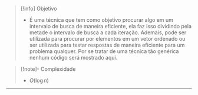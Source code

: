 > [!info] Objetivo
> - É uma técnica que tem como objetivo procurar algo em um intervalo de busca de maneira eficiente, ela faz isso dividindo pela metade o intervalo de busca a cada iteração. Ademais, pode ser utilizada para procurar por elementos em um vetor ordenado ou ser utilizada para testar respostas de maneira eficiente para um problema qualquer. Por se tratar de uma técnica tão genérica nenhum código será mostrado aqui.

> [!note]- Complexidade
> - $O(\log n)$

---